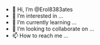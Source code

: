 - 👋 Hi, I’m @Erol8383ates
- 👀 I’m interested in ...
- 🌱 I’m currently learning ...
- 💞️ I’m looking to collaborate on ...
- 📫 How to reach me ...

<!---
Erol8383ates/Erol8383ates is a ✨ special ✨ repository because its `README.md` (this file) appears on your GitHub profile.
You can click the Preview link to take a look at your changes.
--->

